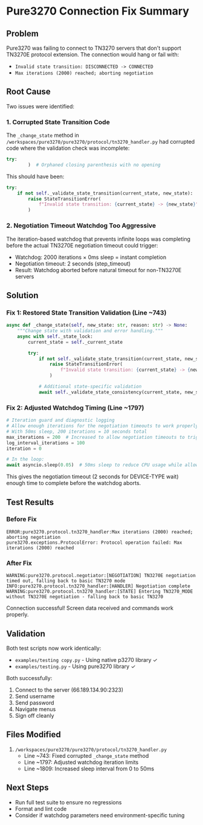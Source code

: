# Pure3270 Connection Fix Summary

## Problem
Pure3270 was failing to connect to TN3270 servers that don't support TN3270E protocol extension. The connection would hang or fail with:
- `Invalid state transition: DISCONNECTED -> CONNECTED`
- `Max iterations (2000) reached; aborting negotiation`

## Root Cause
Two issues were identified:

### 1. Corrupted State Transition Code
The `_change_state` method in `/workspaces/pure3270/pure3270/protocol/tn3270_handler.py` had corrupted code where the validation check was incomplete:
```python
try:
        )  # Orphaned closing parenthesis with no opening
```

This should have been:
```python
try:
    if not self._validate_state_transition(current_state, new_state):
        raise StateTransitionError(
            f"Invalid state transition: {current_state} -> {new_state}"
        )
```

### 2. Negotiation Timeout Watchdog Too Aggressive
The iteration-based watchdog that prevents infinite loops was completing before the actual TN3270E negotiation timeout could trigger:
- Watchdog: 2000 iterations × 0ms sleep = instant completion
- Negotiation timeout: 2 seconds (step_timeout)
- Result: Watchdog aborted before natural timeout for non-TN3270E servers

## Solution

### Fix 1: Restored State Transition Validation (Line ~743)
```python
async def _change_state(self, new_state: str, reason: str) -> None:
    """Change state with validation and error handling."""
    async with self._state_lock:
        current_state = self._current_state

        try:
            if not self._validate_state_transition(current_state, new_state):
                raise StateTransitionError(
                    f"Invalid state transition: {current_state} -> {new_state}"
                )

            # Additional state-specific validation
            await self._validate_state_consistency(current_state, new_state)
```

### Fix 2: Adjusted Watchdog Timing (Line ~1797)
```python
# Iteration guard and diagnostic logging
# Allow enough iterations for the negotiation timeouts to work properly
# With 50ms sleep, 200 iterations = 10 seconds total
max_iterations = 200  # Increased to allow negotiation timeouts to trigger
log_interval_iterations = 100
iteration = 0

# In the loop:
await asyncio.sleep(0.05)  # 50ms sleep to reduce CPU usage while allowing timeouts to work
```

This gives the negotiation timeout (2 seconds for DEVICE-TYPE wait) enough time to complete before the watchdog aborts.

## Test Results

### Before Fix
```
ERROR:pure3270.protocol.tn3270_handler:Max iterations (2000) reached; aborting negotiation
pure3270.exceptions.ProtocolError: Protocol operation failed: Max iterations (2000) reached
```

### After Fix
```
WARNING:pure3270.protocol.negotiator:[NEGOTIATION] TN3270E negotiation timed out, falling back to basic TN3270 mode
INFO:pure3270.protocol.tn3270_handler:[HANDLER] Negotiation complete
WARNING:pure3270.protocol.tn3270_handler:[STATE] Entering TN3270_MODE without TN3270E negotiation - falling back to basic TN3270
```

Connection successful! Screen data received and commands work properly.

## Validation
Both test scripts now work identically:
- `examples/testing copy.py` - Using native p3270 library ✓
- `examples/testing.py` - Using pure3270 library ✓

Both successfully:
1. Connect to the server (66.189.134.90:2323)
2. Send username
3. Send password
4. Navigate menus
5. Sign off cleanly

## Files Modified
1. `/workspaces/pure3270/pure3270/protocol/tn3270_handler.py`
   - Line ~743: Fixed corrupted `_change_state` method
   - Line ~1797: Adjusted watchdog iteration limits
   - Line ~1809: Increased sleep interval from 0 to 50ms

## Next Steps
- Run full test suite to ensure no regressions
- Format and lint code
- Consider if watchdog parameters need environment-specific tuning

